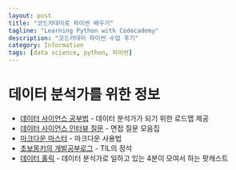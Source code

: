 ```yaml
---
layout: post
title: "코드카데미로 파이썬 배우기"
tagline: "Learning Python with Codecademy"
description: "코드카데미 파이썬 수업 후기"
category: Information
tags: [data science, python, 파이썬]
---
```


# 데이터 분석가를 위한 정보

* [데이터 사이언스 공부법](https://github.com/Team-Neighborhood/I-want-to-study-Data-Science/wiki/%EB%8D%B0%EC%9D%B4%ED%84%B0-%EB%B6%84%EC%84%9D%EA%B0%80) - 데이터 분석가가 되기 위한 로드맵 제공
* [데이터 사이언스 인터뷰 질문](https://github.com/zzsza/Datascience-Interview-Questions) - 면접 질문 모음집
* [마크다운 마스터](https://guides.github.com/features/mastering-markdown/) - 마크다운 사용법
* [초보몽키의 개발공부로그](https://wayhome25.github.io/) - TIL의 정석
* [데이터 홀릭](http://www.podbbang.com/ch/1771386) - 데이터 분석가로 일하고 있는 4분이 모여서 하는 팟캐스트
